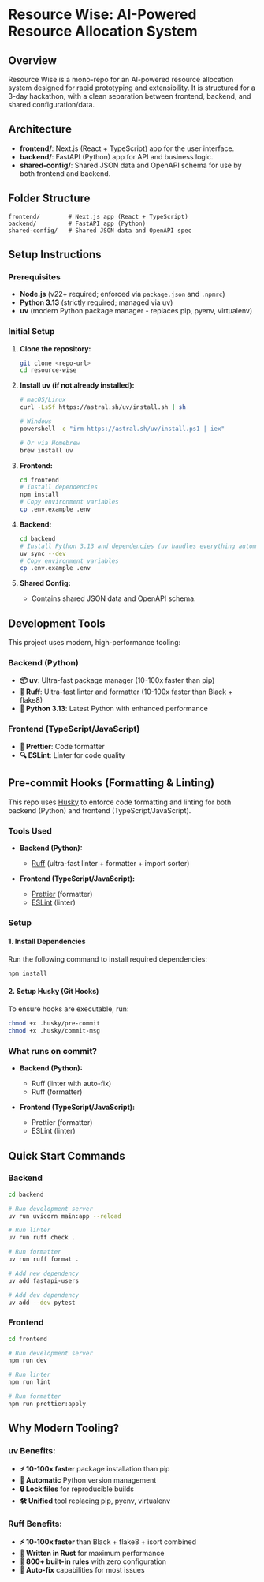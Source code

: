 # Resource Wise: AI-Powered Resource Allocation System

## Overview
Resource Wise is a mono-repo for an AI-powered resource allocation system designed for rapid prototyping and extensibility. It is structured for a 3-day hackathon, with a clean separation between frontend, backend, and shared configuration/data.

## Architecture

- **frontend/**: Next.js (React + TypeScript) app for the user interface.
- **backend/**: FastAPI (Python) app for API and business logic.
- **shared-config/**: Shared JSON data and OpenAPI schema for use by both frontend and backend.

## Folder Structure

```
frontend/        # Next.js app (React + TypeScript)
backend/         # FastAPI app (Python)
shared-config/   # Shared JSON data and OpenAPI spec
```

## Setup Instructions

### Prerequisites
- **Node.js** (v22+ required; enforced via `package.json` and `.npmrc`)
- **Python 3.13** (strictly required; managed via uv)
- **uv** (modern Python package manager - replaces pip, pyenv, virtualenv)

### Initial Setup

1. **Clone the repository:**
   ```sh
   git clone <repo-url>
   cd resource-wise
   ```

2. **Install uv (if not already installed):**
   ```sh
   # macOS/Linux
   curl -LsSf https://astral.sh/uv/install.sh | sh
   
   # Windows
   powershell -c "irm https://astral.sh/uv/install.ps1 | iex"
   
   # Or via Homebrew
   brew install uv
   ```

3. **Frontend:**
   ```sh
   cd frontend
   # Install dependencies
   npm install
   # Copy environment variables
   cp .env.example .env
   ```

4. **Backend:**
   ```sh
   cd backend
   # Install Python 3.13 and dependencies (uv handles everything automatically)
   uv sync --dev
   # Copy environment variables
   cp .env.example .env
   ```

5. **Shared Config:**
   - Contains shared JSON data and OpenAPI schema.

## Development Tools

This project uses modern, high-performance tooling:

### Backend (Python)
- **📦 uv**: Ultra-fast package manager (10-100x faster than pip)
- **🦀 Ruff**: Ultra-fast linter and formatter (10-100x faster than Black + flake8)
- **🐍 Python 3.13**: Latest Python with enhanced performance

### Frontend (TypeScript/JavaScript)
- **🎨 Prettier**: Code formatter
- **🔍 ESLint**: Linter for code quality

## Pre-commit Hooks (Formatting & Linting)

This repo uses [Husky](https://typicode.github.io/husky/#/) to enforce code formatting and linting for both backend (Python) and frontend (TypeScript/JavaScript).

### Tools Used
- **Backend (Python):**
  - [Ruff](https://github.com/astral-sh/ruff) (ultra-fast linter + formatter + import sorter)
  
- **Frontend (TypeScript/JavaScript):**
  - [Prettier](https://prettier.io/) (formatter)
  - [ESLint](https://eslint.org/) (linter)

### Setup

#### 1. Install Dependencies
Run the following command to install required dependencies:
```sh
npm install
```

#### 2. Setup Husky (Git Hooks)
To ensure hooks are executable, run:
```sh
chmod +x .husky/pre-commit
chmod +x .husky/commit-msg
```

### What runs on commit?
- **Backend (Python):**
  - Ruff (linter with auto-fix)
  - Ruff (formatter)
  
- **Frontend (TypeScript/JavaScript):**
  - Prettier (formatter)
  - ESLint (linter)

## Quick Start Commands

### Backend
```sh
cd backend

# Run development server
uv run uvicorn main:app --reload

# Run linter
uv run ruff check .

# Run formatter  
uv run ruff format .

# Add new dependency
uv add fastapi-users

# Add dev dependency
uv add --dev pytest
```

### Frontend
```sh
cd frontend

# Run development server
npm run dev

# Run linter
npm run lint

# Run formatter
npm run prettier:apply
```

## Why Modern Tooling?

### uv Benefits:
- **⚡ 10-100x faster** package installation than pip
- **🔄 Automatic** Python version management
- **🔒 Lock files** for reproducible builds
- **🛠️ Unified** tool replacing pip, pyenv, virtualenv

### Ruff Benefits:
- **⚡ 10-100x faster** than Black + flake8 + isort combined
- **🦀 Written in Rust** for maximum performance
- **📏 800+ built-in rules** with zero configuration
- **🔧 Auto-fix** capabilities for most issues

